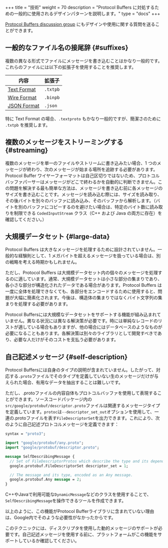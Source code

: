 +++
title = "技術"
weight = 70
description = "Protocol Buffers に対処するための一般的に使用されるデザインパターンを説明します。"
type = "docs"
+++

[Protocol Buffers discussion group](http://groups.google.com/group/protobuf) にもデザインや使用に関する質問を送ることができます。

## 一般的なファイル名の接尾辞 {#suffixes}

複数の異なる形式でファイルにメッセージを書き込むことはかなり一般的です。これらのファイルには以下の拡張子を使用することを推奨します。

内容                                                                   | 拡張子
------------------------------------------------------------------------- | ---------
[Text Format](/reference/protobuf/textformat-spec) | `.txtpb`
[Wire Format](/programming-guides/encoding)        | `.binpb`
[JSON Format](/programming-guides/proto3#json)     | `.json`

特に Text Format の場合、`.textproto` もかなり一般的ですが、簡潔さのために `.txtpb` を推奨します。

## 複数のメッセージをストリーミングする {#streaming}

複数のメッセージを単一のファイルやストリームに書き込みたい場合、1 つのメッセージが終わり、次のメッセージが始まる場所を追跡する必要があります。Protocol Buffer ワイヤーフォーマットは自己区切りではないため、プロトコルバッファパーサーはメッセージがどこで終わるかを自動的に判断できません。この問題を解決する最も簡単な方法は、メッセージを書き込む前に各メッセージのサイズを書き込むことです。メッセージを読み込む際には、サイズを読み取り、その後バイトを別々のバッファに読み込み、そのバッファから解析します。（バイトを別のバッファにコピーするのを避けたい場合は、特定のバイト数に読み取りを制限できる `CodedInputStream` クラス（C++ および Java の両方に存在）を確認してください。）

## 大規模データセット {#large-data}

Protocol Buffers は大きなメッセージを処理するために設計されていません。一般的な経験則として、1 メガバイトを超えるメッセージを扱っている場合は、別の戦略を考える時期かもしれません。

ただし、Protocol Buffers は大規模データセット内の個々のメッセージを処理するのに適しています。通常、大規模データセットは小さな部分の集まりであり、各小さな部分が構造化されたデータである場合があります。Protocol Buffers は一度に全体を処理できなくても、各部分をエンコードするために使用すると、問題が大幅に簡素化されます。今後は、構造体の集まりではなくバイト文字列の集まりを処理する必要があります。

Protocol Buffersには大規模なデータセットをサポートする機能が組み込まれていません。異なる状況には異なる解決策が必要です。時には単純なレコードのリストが適している場合もありますが、他の場合にはデータベースのようなものが必要になることもあります。各解決策は別々のライブラリとして開発すべきであり、必要な人だけがそのコストを支払う必要があります。

## 自己記述メッセージ {#self-description}

Protocol Buffersには自身のタイプの説明が含まれていません。したがって、対応する`.proto`ファイルでそのタイプを定義していない生のメッセージだけが与えられた場合、有用なデータを抽出することは難しいです。

ただし、.protoファイルの内容自体もプロトコルバッファを使用して表現することができます。ソースコードパッケージ内の`src/google/protobuf/descriptor.proto`ファイルは関連するメッセージタイプを定義しています。`protoc`は`--descriptor_set_out`オプションを使用して、一連の.protoファイルを表す`FileDescriptorSet`を出力できます。これにより、次のように自己記述プロトコルメッセージを定義できます：

```proto
syntax = "proto3";

import "google/protobuf/any.proto";
import "google/protobuf/descriptor.proto";

message SelfDescribingMessage {
  // Set of FileDescriptorProtos which describe the type and its dependencies.
  google.protobuf.FileDescriptorSet descriptor_set = 1;

  // The message and its type, encoded as an Any message.
  google.protobuf.Any message = 2;
}
```

C++やJavaで利用可能な`DynamicMessage`などのクラスを使用することで、`SelfDescribingMessage`を操作できるツールを作成できます。

以上のように、この機能がProtocol Bufferライブラリに含まれていない理由は、Google内でそのような必要性がなかったからです。

このテクニックには、ディスクリプタを使用した動的メッセージのサポートが必要です。自己記述メッセージを使用する前に、プラットフォームがこの機能をサポートしているか確認してください。
